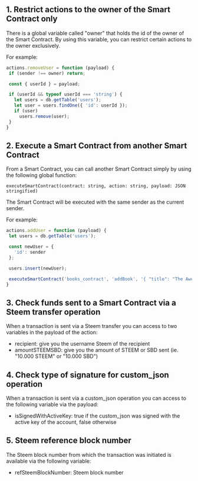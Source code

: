 ## 1.  Restrict actions to the owner of the Smart Contract only
There is a global variable called "owner" that holds the id of the owner of the Smart Contract. By using this variable, you can restrict certain actions to the owner exclusively.

For example:
 ```js
actions.removeUser = function (payload) {
  if (sender !== owner) return;

  const { userId } = payload;

  if (userId && typeof userId === 'string') {
    let users = db.getTable('users');
    let user = users.findOne({ 'id': userId });
    if (user)
      users.remove(user);
  }
}
```



## 2.  Execute a Smart Contract from another Smart Contract
From a Smart Contract, you can call another Smart Contract simply by using the following global function:

`executeSmartContract(contract: string, action: string, payload: JSON stringified)`

The Smart Contract will be executed with the same sender as the current sender.

 For example:
 ```js
actions.addUser = function (payload) {
  let users = db.getTable('users');

  const newUser = {
    'id': sender
  };

  users.insert(newUser);

  executeSmartContract('books_contract', 'addBook', '{ "title": "The Awesome Book" }')
}
```

## 3.  Check funds sent to a Smart Contract via a Steem transfer operation
When a transaction is sent via a Steem transfer you can access to two variables in the payload of the action:

- recipient: give you the username Steem of the recipient
- amountSTEEMSBD: give you the amount of STEEM or SBD sent (ie. "10.000 STEEM" or "10.000 SBD")

## 4.  Check type of signature for custom_json operation
When a transaction is sent via a custom_json operation you can access to the following variable via the payload:

- isSignedWithActiveKey: true if the custom_json was signed with the active key of the account, false otherwise

## 5.  Steem reference block number
The Steem block number from which the transaction was initiated is available via the following variable:
- refSteemBlockNumber: Steem block number